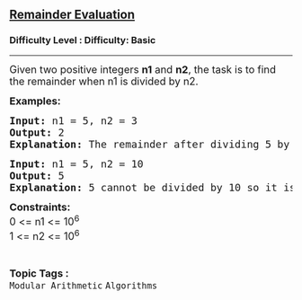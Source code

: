 <h2><a href="https://www.geeksforgeeks.org/problems/remainder-evaluation3755/1?page=3&difficulty=School&sortBy=submissions">Remainder Evaluation</a></h2><h3>Difficulty Level : Difficulty: Basic</h3><hr><div class="problems_problem_content__Xm_eO"><p><span style="font-size: 18px;">Given two positive integers <strong>n1</strong> and <strong>n2</strong>, the task is to find the remainder when n1 is divided by n2.</span></p>
<p><strong><span style="font-size: 18px;">Examples:</span></strong></p>
<pre><strong><span style="font-size: 18px;">Input: </span></strong><span style="font-size: 18px;">n1 = 5, n2 = 3</span>
<strong><span style="font-size: 18px;">Output: </span></strong><span style="font-size: 18px;">2</span>
<strong><span style="font-size: 18px;">Explanation: </span></strong><span style="font-size: 18px;">The remainder after dividing 5 by 3 is: 2.</span></pre>
<pre><span style="font-size: 18px;"><strong>Input: </strong>n1 = 5, n2 = 10</span>
<span style="font-size: 18px;"><strong>Output: </strong>5</span>
<span style="font-size: 18px;"><strong>Explanation: </strong>5 cannot be divided by 10 so it is the Remainder.</span>
</pre>
<p><span style="font-size: 18px;"><strong>Constraints:</strong><br>0 &lt;= n1 &lt;= 10<sup>6</sup><br>1 &lt;= n2 &lt;= 10<sup>6</sup></span></p></div><br><p><span style=font-size:18px><strong>Topic Tags : </strong><br><code>Modular Arithmetic</code>&nbsp;<code>Algorithms</code>&nbsp;